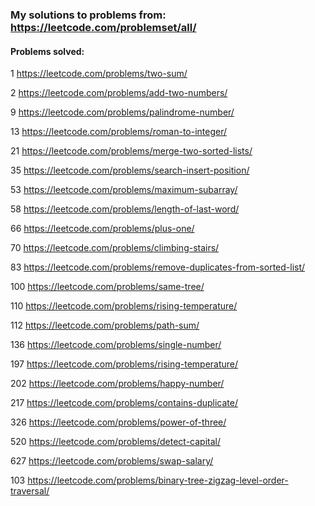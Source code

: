 ### My solutions to problems from: https://leetcode.com/problemset/all/

#### Problems solved:

1 https://leetcode.com/problems/two-sum/

2 https://leetcode.com/problems/add-two-numbers/

9 https://leetcode.com/problems/palindrome-number/

13 https://leetcode.com/problems/roman-to-integer/

21 https://leetcode.com/problems/merge-two-sorted-lists/

35 https://leetcode.com/problems/search-insert-position/

53 https://leetcode.com/problems/maximum-subarray/

58 https://leetcode.com/problems/length-of-last-word/

66 https://leetcode.com/problems/plus-one/ 

70 https://leetcode.com/problems/climbing-stairs/

83 https://leetcode.com/problems/remove-duplicates-from-sorted-list/

100 https://leetcode.com/problems/same-tree/

110 https://leetcode.com/problems/rising-temperature/

112 https://leetcode.com/problems/path-sum/

136 https://leetcode.com/problems/single-number/

197 https://leetcode.com/problems/rising-temperature/

202 https://leetcode.com/problems/happy-number/

217 https://leetcode.com/problems/contains-duplicate/

326 https://leetcode.com/problems/power-of-three/

520 https://leetcode.com/problems/detect-capital/

627 https://leetcode.com/problems/swap-salary/

103 https://leetcode.com/problems/binary-tree-zigzag-level-order-traversal/

